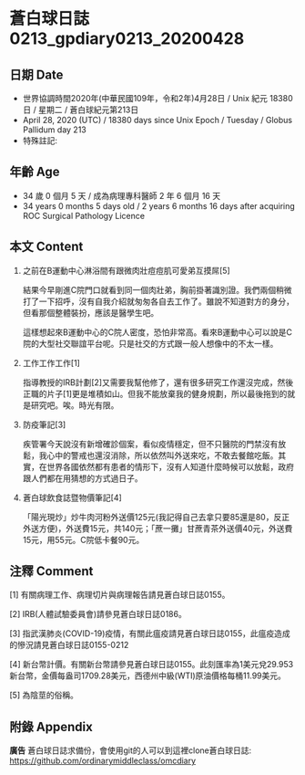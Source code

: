 [_metadata_:encoding]: - "utf-8"
[_metadata_:fileformat]: - "markdown"
[_metadata_:MIME_type]: - "text/plain"
[_metadata_:markdown_version]: - "commonmark version 0.29"
[_metadata_:markdown_spec]: - "https://spec.commonmark.org/0.29/"

# 蒼白球日誌0213_gpdiary0213_20200428 #

## 日期 Date ##

* 世界協調時間2020年(中華民國109年，令和2年)4月28日 / Unix 紀元 18380 日 / 星期二 / 蒼白球紀元第213日
* April 28, 2020 (UTC) / 18380 days since Unix Epoch / Tuesday / Globus Pallidum day 213
* 特殊註記:

## 年齡 Age ##

* 34 歲 0 個月 5 天 / 成為病理專科醫師 2 年 6 個月 16 天
* 34 years 0 months 5 days old / 2 years 6 months 16 days after acquiring ROC Surgical Pathology Licence

## 本文 Content ##

1. 之前在B運動中心淋浴間有跟微肉壯痘痘肌可愛弟互摸屌[5]

    結果今早剛進C院門口就看到同一個肉壯弟，胸前掛著識別證。我們兩個稍微打了一下招呼，沒有自我介紹就匆匆各自去工作了。雖說不知道對方的身分，但看那個整體裝扮，應該是醫學生吧。

    這樣想起來B運動中心的C院人密度，恐怕非常高。看來B運動中心可以說是C院的大型社交聯誼平台呢。只是社交的方式跟一般人想像中的不太一樣。

2. 工作工作工作[1]

    指導教授的IRB計劃[2]又需要我幫他修了，還有很多研究工作還沒完成，然後正職的片子[1]更是堆積如山。但我不能放棄我的健身規劃，所以最後拖到的就是研究吧。唉。時光有限。

3. 防疫筆記[3]

    疾管署今天說沒有新增確診個案，看似疫情穩定，但不只醫院的門禁沒有放鬆，我心中的警戒也還沒消除，所以依然叫外送來吃，不敢去餐館吃飯。其實，在世界各國依然都有患者的情形下，沒有人知道什麼時候可以放鬆，政府跟人們都在用猜想的方式過日子。

4. 蒼白球飲食誌暨物價筆記[4]

    「陽光現炒」炒牛肉河粉外送價125元(我記得自己去拿只要85還是80，反正外送方便)，外送費15元，共140元；「蔗一攤」甘蔗青茶外送價40元，外送費15元，用55元。C院低卡餐90元。

## 注釋 Comment ##

[1] 有關病理工作、病理切片與病理報告請見蒼白球日誌0155。

[2] IRB(人體試驗委員會)請參見蒼白球日誌0186。

[3] 指武漢肺炎(COVID-19)疫情，有關此瘟疫請見蒼白球日誌0155，此瘟疫造成的慘況請見蒼白球日誌0155-0212

[4] 新台幣計價。有關新台幣請參見蒼白球日誌0155。此刻匯率為1美元兌29.953新台幣，金價每盎司1709.28美元，西德州中級(WTI)原油價格每桶11.99美元。

[5] 為陰莖的俗稱。

## 附錄 Appendix ##

**廣告** 蒼白球日誌求備份，會使用git的人可以到這裡clone蒼白球日誌: <https://github.com/ordinarymiddleclass/omcdiary>